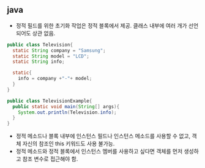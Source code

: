 ## java
- 정적 필드를 위한 초기화 작업은 정적 블록에서 제공. 클래스 내부에 여러 개가 선언되어도 상관 없음.
``` java
public class Television{
  static String company = "Samsung";
  static String model = "LCD";
  static String info;

  static{
    info = company +"-"+ model;
  }
}

public class TelevisionExample{
  public static void main(String[] args){
    System.out.println(Television.info);
  }
}
```
- 정적 메소드나 블록 내부에 인스턴스 필드나 인스턴스 메소드를 사용할 수 없고, 객체 자신의 참조인 this 키워드도 사용 불가능.
- 정적 메소드와 정적 블록에서 인스턴스 멤버를 사용하고 싶다면 객체를 먼저 생성하고 참조 변수로 접근해야 함.
